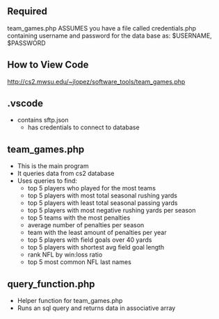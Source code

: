## Required
team_games.php ASSUMES you have a file called credentials.php containing username and password for the data base as: $USERNAME, $PASSWORD
## How to View Code
http://cs2.mwsu.edu/~jlopez/software_tools/team_games.php
## .vscode
  - contains sftp.json
    - has credentials to connect to database
## team_games.php
  - This is the main program
  - It queries data from cs2 database
  - Uses queries to find: 
    - top 5 players who played for the most teams
    - top 5 players with most total seasonal rushing yards 
    - top 5 players with least total seasonal passing yards
    - top 5 players with most negative rushing yards per season
    - top 5 teams with the most penalties
    - average number of penalties per season
    - team with the least amount of penalties per year
    - top 5 players with field goals over 40 yards 
    - top 5 players with shortest avg field goal length
    - rank NFL by win:loss ratio 
    - top 5 most common NFL last names
## query_function.php
  - Helper function for team_games.php
  - Runs an sql query and returns data in associative array
